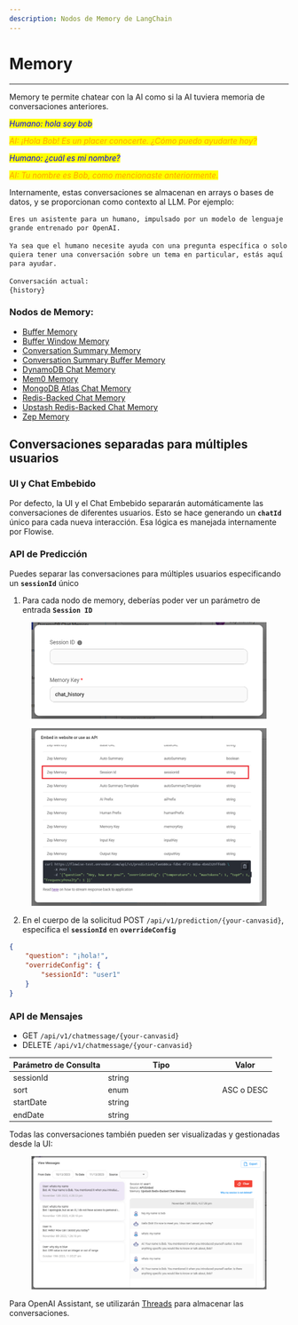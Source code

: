 ```yaml
---
description: Nodos de Memory de LangChain
---
```


# Memory

***

Memory te permite chatear con la AI como si la AI tuviera memoria de conversaciones anteriores.

_<mark style="color:blue;">Humano: hola soy bob</mark>_

_<mark style="color:orange;">AI: ¡Hola Bob! Es un placer conocerte. ¿Cómo puedo ayudarte hoy?</mark>_

_<mark style="color:blue;">Humano: ¿cuál es mi nombre?</mark>_

_<mark style="color:orange;">AI: Tu nombre es Bob, como mencionaste anteriormente.</mark>_

Internamente, estas conversaciones se almacenan en arrays o bases de datos, y se proporcionan como contexto al LLM. Por ejemplo:

```
Eres un asistente para un humano, impulsado por un modelo de lenguaje grande entrenado por OpenAI.

Ya sea que el humano necesite ayuda con una pregunta específica o solo quiera tener una conversación sobre un tema en particular, estás aquí para ayudar.

Conversación actual:
{history}
```

### Nodos de Memory:

* [Buffer Memory](buffer-memory.md)
* [Buffer Window Memory](buffer-window-memory.md)
* [Conversation Summary Memory](conversation-summary-memory.md)
* [Conversation Summary Buffer Memory](conversation-summary-buffer-memory.md)
* [DynamoDB Chat Memory](dynamodb-chat-memory.md)
* [Mem0 Memory](mem0-memory.md)
* [MongoDB Atlas Chat Memory](mongodb-atlas-chat-memory.md)
* [Redis-Backed Chat Memory](redis-backed-chat-memory.md)
* [Upstash Redis-Backed Chat Memory](upstash-redis-backed-chat-memory.md)
* [Zep Memory](zep-memory.md)

## Conversaciones separadas para múltiples usuarios

### UI y Chat Embebido

Por defecto, la UI y el Chat Embebido separarán automáticamente las conversaciones de diferentes usuarios. Esto se hace generando un **`chatId`** único para cada nueva interacción. Esa lógica es manejada internamente por Flowise.

### API de Predicción

Puedes separar las conversaciones para múltiples usuarios especificando un **`sessionId`** único

1. Para cada nodo de memory, deberías poder ver un parámetro de entrada **`Session ID`**

<figure><img src="../../../.gitbook/assets/image (76).png" alt="" width="563"><figcaption></figcaption></figure>

<figure><img src="../../../.gitbook/assets/Untitled (1) (1) (1) (1) (1) (1).png" alt="" width="563"><figcaption></figcaption></figure>

2. En el cuerpo de la solicitud POST `/api/v1/prediction/{your-canvasid}`, especifica el **`sessionId`** en **`overrideConfig`**

```json
{
    "question": "¡hola!",
    "overrideConfig": {
        "sessionId": "user1"
    }
}
```

### API de Mensajes

* GET `/api/v1/chatmessage/{your-canvasid}`
* DELETE `/api/v1/chatmessage/{your-canvasid}`

<table><thead><tr><th>Parámetro de Consulta</th><th width="192">Tipo</th><th>Valor</th></tr></thead><tbody><tr><td>sessionId</td><td>string</td><td></td></tr><tr><td>sort</td><td>enum</td><td>ASC o DESC</td></tr><tr><td>startDate</td><td>string</td><td></td></tr><tr><td>endDate</td><td>string</td><td></td></tr></tbody></table>

Todas las conversaciones también pueden ser visualizadas y gestionadas desde la UI:

<figure><img src="../../../.gitbook/assets/image (78).png" alt=""><figcaption></figcaption></figure>

Para OpenAI Assistant, se utilizarán [Threads](../agents/openai-assistant/threads.md) para almacenar las conversaciones.
